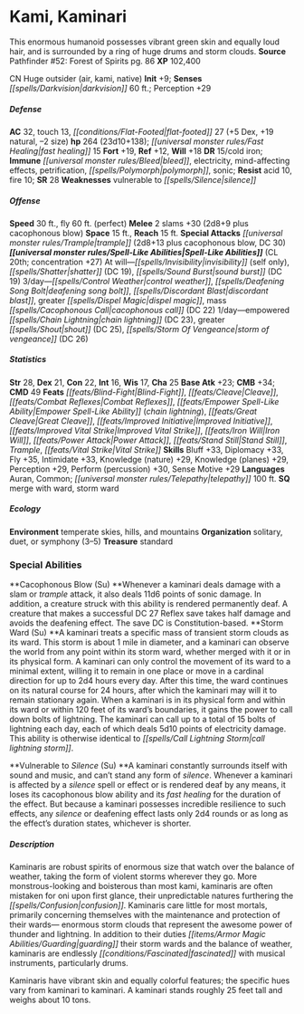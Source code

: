 ﻿---
cssclass: [monsters]
title1: Kami, Kaminari
desc_short: This enormous humanoid possesses vibrant green skin and equally loud hair,
  and is surrounded by a ring of huge drums and storm clouds.
title2: Kaminari
CR: 17
sources:
- name: 'Pathfinder #52: Forest of Spirits'
  page: 86
  link: http://paizo.com/pathfinder/v5748btpy8l2h
XP: 102400
alignment: CN
size: Huge
type: outsider
subtypes:
- air
- kami
- native
initiative:
  bonus: 9
senses:
  darkvision: 60
AC:
  AC: 32
  touch: 13
  flat_footed: 27
  components:
    dex: 5
    natural: 19
    size: -2
HP:
  HP: 264
  long: 23d10+138
  fast_healing: 15
saves:
  fort: 19
  ref: 12
  will: 18
DR:
- amount: 15
  weakness: cold iron
immunities:
- bleed
- electricity
- mind-affecting effects
- petrification
- polymorph
- sonic
resistances:
  acid: 10
  fire: 10
SR: 28
weaknesses:
- vulnerable to silence
speeds:
  base: 30
  fly: 60
  fly_maneuverability: perfect
attacks:
  melee:
  - - text: 2 slams +30 (2d8+9 plus cacophonous blow)
      entries:
      - - damage: 2d8+9
        - effect: cacophonous blow
      count: 2
      attack: slams
      bonus:
      - 30
  special:
  - trample (2d8+13 plus cacophonous blow, DC 30)
space: 15
reach: 15
spell_like_abilities:
  entries:
  - name: invisibility
    source: default
    freq: At will
    other: self only
  - name: shatter
    source: default
    freq: At will
    DC: 19
  - name: sound burst
    source: default
    freq: At will
    DC: 19
  - name: control weather
    source: default
    freq: 3/day
  - name: deafening song bolt
    source: default
    freq: 3/day
  - name: discordant blast
    source: default
    freq: 3/day
  - name: greater dispel magic
    source: default
    freq: 3/day
  - name: mass cacophonous call
    source: default
    freq: 3/day
    DC: 22
  - name: empowered chain lightning
    source: default
    freq: 1/day
    DC: 23
  - name: greater shout
    source: default
    freq: 1/day
    DC: 25
  - name: storm of vengeance
    source: default
    freq: 1/day
    DC: 26
  sources:
  - name: default
    CL: 20
    concentration: 27
ability_scores:
  STR: 28
  DEX: 21
  CON: 22
  INT: 16
  WIS: 17
  CHA: 25
BAB: 23
CMB: 34
CMD: 49
feats:
- name: Blind-Fight
- name: Cleave
- name: Combat Reflexes
- name: Empower Spell-Like Ability (chain lightning)
- name: Great Cleave
- name: Improved Initiative
- name: Improved Vital Strike
- name: Iron Will
- name: Power Attack
- name: Stand Still
- name: Trample
- name: Vital Strike
skills:
  Bluff: 33
  Diplomacy: 33
  Fly: 35
  Intimidate: 33
  Knowledge (nature): 29
  Knowledge (planes): 29
  Perception: 29
  Perform (percussion): 30
  Sense Motive: 29
languages:
- Auran
- Common
- telepathy 100 ft.
special_qualities:
- merge with ward
- storm ward
ecology:
  environment: temperate skies, hills, and mountains
  organization: solitary, duet, or symphony (3-5)
  treasure_type: standard
special_abilities:
  Cacophonous Blow (Su): Whenever a kaminari deals damage with a slam or trample attack,
    it also deals 11d6 points of sonic damage. In addition, a creature struck with
    this ability is rendered permanently deaf. A creature that makes a successful
    DC 27 Reflex save takes half damage and avoids the deafening effect. The save
    DC is Constitution-based.
  Storm Ward (Su): A kaminari treats a specific mass of transient storm clouds as
    its ward. This storm is about 1 mile in diameter, and a kaminari can observe the
    world from any point within its storm ward, whether merged with it or in its physical
    form. A kaminari can only control the movement of its ward to a minimal extent,
    willing it to remain in one place or move in a cardinal direction for up to 2d4
    hours every day. After this time, the ward continues on its natural course for
    24 hours, after which the kaminari may will it to remain stationary again. When
    a kaminari is in its physical form and within its ward or within 120 feet of its
    ward's boundaries, it gains the power to call down bolts of lightning. The kaminari
    can call up to a total of 15 bolts of lightning each day, each of which deals
    5d10 points of electricity damage. This ability is otherwise identical to call
    lightning storm.
  Vulnerable to Silence (Su): A kaminari constantly surrounds itself with sound and
    music, and can't stand any form of silence. Whenever a kaminari is affected by
    a silence spell or effect or is rendered deaf by any means, it loses its cacophonous
    blow ability and its fast healing for the duration of the effect. But because
    a kaminari possesses incredible resilience to such effects, any silence or deafening
    effect lasts only 2d4 rounds or as long as the effect's duration states, whichever
    is shorter.
desc_long: |-
  Kaminaris are robust spirits of enormous size that watch over the balance of weather, taking the form of violent storms wherever they go. More monstrous-looking and boisterous than most kami, kaminaris are often mistaken for oni upon first glance, their unpredictable natures furthering the confusion. Kaminaris care little for most mortals, primarily concerning themselves with the maintenance and protection of their wards- enormous storm clouds that represent the awesome power of thunder and lightning. In addition to their duties guarding their storm wards and the balance of weather, kaminaris are endlessly fascinated with musical instruments, particularly drums.

  Kaminaris have vibrant skin and equally colorful features; the specific hues vary from kaminari to kaminari. A kaminari stands roughly 25 feet tall and weighs about 10 tons.

---

# Kami, Kaminari
This enormous humanoid possesses vibrant green skin and equally loud hair, and is surrounded by a ring of huge drums and storm clouds.
**Source** Pathfinder #52: Forest of Spirits pg. 86
**XP** 102,400

CN Huge outsider (air, kami, native)
**Init** +9; **Senses** _[[spells/Darkvision|darkvision]]_ 60 ft.; Perception +29

##### Defense

**AC** 32, touch 13, _[[conditions/Flat-Footed|flat-footed]]_ 27 (+5 Dex, +19 natural, –2 size)
**hp** 264 (23d10+138); _[[universal monster rules/Fast Healing|fast healing]]_ 15
**Fort** +19, **Ref** +12, **Will** +18
**DR** 15/cold iron; **Immune** _[[universal monster rules/Bleed|bleed]]_, electricity, mind-affecting effects, petrification, _[[spells/Polymorph|polymorph]]_, sonic; **Resist** acid 10, fire 10; **SR** 28
**Weaknesses** vulnerable to _[[spells/Silence|silence]]_

##### Offense
**Speed** 30 ft., fly 60 ft. (perfect)
**Melee** 2 slams +30 (2d8+9 plus cacophonous blow)
**Space** 15 ft., **Reach** 15 ft.
**Special Attacks** _[[universal monster rules/Trample|trample]]_ (2d8+13 plus cacophonous blow, DC 30)
**_[[universal monster rules/Spell-Like Abilities|Spell-Like Abilities]]_** (CL 20th; concentration +27)
At will—_[[spells/Invisibility|invisibility]]_ (self only), _[[spells/Shatter|shatter]]_ (DC 19), _[[spells/Sound Burst|sound burst]]_ (DC 19)
3/day—_[[spells/Control Weather|control weather]]_, _[[spells/Deafening Song Bolt|deafening song bolt]]_, _[[spells/Discordant Blast|discordant blast]]_, greater _[[spells/Dispel Magic|dispel magic]]_, mass _[[spells/Cacophonous Call|cacophonous call]]_ (DC 22)
1/day—empowered _[[spells/Chain Lightning|chain lightning]]_ (DC 23), greater _[[spells/Shout|shout]]_ (DC 25), _[[spells/Storm Of Vengeance|storm of vengeance]]_ (DC 26)

##### Statistics
**Str** 28, **Dex** 21, **Con** 22, **Int** 16, **Wis** 17, **Cha** 25
**Base Atk** +23; **CMB** +34; **CMD** 49
**Feats** _[[feats/Blind-Fight|Blind-Fight]]_, _[[feats/Cleave|Cleave]]_, _[[feats/Combat Reflexes|Combat Reflexes]]_, _[[feats/Empower Spell-Like Ability|Empower Spell-Like Ability]]_ (_chain lightning_), _[[feats/Great Cleave|Great Cleave]]_, _[[feats/Improved Initiative|Improved Initiative]]_, _[[feats/Improved Vital Strike|Improved Vital Strike]]_, _[[feats/Iron Will|Iron Will]]_, _[[feats/Power Attack|Power Attack]]_, _[[feats/Stand Still|Stand Still]]_, _Trample_, _[[feats/Vital Strike|Vital Strike]]_
**Skills** Bluff +33, Diplomacy +33, Fly +35, Intimidate +33, Knowledge (nature) +29, Knowledge (planes) +29, Perception +29, Perform (percussion) +30, Sense Motive +29
**Languages** Auran, Common; _[[universal monster rules/Telepathy|telepathy]]_ 100 ft.
**SQ** merge with ward, storm ward

##### Ecology

**Environment** temperate skies, hills, and mountains
**Organization** solitary, duet, or symphony (3–5)
**Treasure** standard

### Special Abilities

**Cacophonous Blow (Su) **Whenever a kaminari deals damage with a slam or _trample_ attack, it also deals 11d6 points of sonic damage. In addition, a creature struck with this ability is rendered permanently deaf. A creature that makes a successful DC 27 Reflex save takes half damage and avoids the deafening effect. The save DC is Constitution-based.
**Storm Ward (Su) **A kaminari treats a specific mass of transient storm clouds as its ward. This storm is about 1 mile in diameter, and a kaminari can observe the world from any point within its storm ward, whether merged with it or in its physical form. A kaminari can only control the movement of its ward to a minimal extent, willing it to remain in one place or move in a cardinal direction for up to 2d4 hours every day. After this time, the ward continues on its natural course for 24 hours, after which the kaminari may will it to remain stationary again. When a kaminari is in its physical form and within its ward or within 120 feet of its ward’s boundaries, it gains the power to call down bolts of lightning. The kaminari can call up to a total of 15 bolts of lightning each day, each of which deals 5d10 points of electricity damage. This ability is otherwise identical to _[[spells/Call Lightning Storm|call lightning storm]]_.

**Vulnerable to _Silence_ (Su) **A kaminari constantly surrounds itself with sound and music, and can’t stand any form of _silence_. Whenever a kaminari is affected by a _silence_ spell or effect or is rendered deaf by any means, it loses its cacophonous blow ability and its _fast healing_ for the duration of the effect. But because a kaminari possesses incredible resilience to such effects, any _silence_ or deafening effect lasts only 2d4 rounds or as long as the effect’s duration states, whichever is shorter.

##### Description

Kaminaris are robust spirits of enormous size that watch over the balance of weather, taking the form of violent storms wherever they go. More monstrous-looking and boisterous than most kami, kaminaris are often mistaken for oni upon first glance, their unpredictable natures furthering the _[[spells/Confusion|confusion]]_. Kaminaris care little for most mortals, primarily concerning themselves with the maintenance and protection of their wards— enormous storm clouds that represent the awesome power of thunder and lightning. In addition to their duties _[[items/Armor Magic Abilities/Guarding|guarding]]_ their storm wards and the balance of weather, kaminaris are endlessly _[[conditions/Fascinated|fascinated]]_ with musical instruments, particularly drums.

Kaminaris have vibrant skin and equally colorful features; the specific hues vary from kaminari to kaminari. A kaminari stands roughly 25 feet tall and weighs about 10 tons.